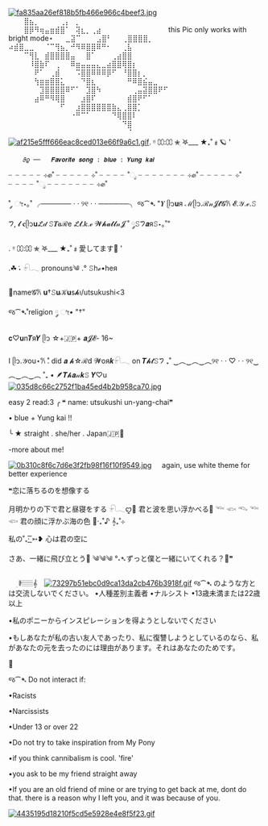 
[![fa835aa26ef818b5fb466e966c4beef3.jpg](https://i.postimg.cc/QtkqKG3D/fa835aa26ef818b5fb466e966c4beef3.jpg)](https://postimg.cc/YG0FTP0D)⠀⠀⠀⣿⣦⡀⠀⠀⠀⠀⢀⡄⠀⡀⠀⠀⠀⠀⠀⠀⠀⠀⠀⠀⠀⠀⠀⠀⠀⠀⠀
⠀⠀⠀⣿⡿⠻⢶⣤⣶⣾⣿⠁⠀⢽⣆⡀⢀⣴⠀⠀⠀⠀⠀⠀⠀⠀⠀⠀⠀⠀⠀this Pic only works with bright mode⋆
⠀⠀⣀⣽⠉⠀⠀⠀⣠⣿⠃⠀⠀⢀⣿⣿⣿⣿⡀⠀⠀⠀⠀⠀⠀⠀⠀⠀⠀⠀⠀
⠴⣾⣿⣀⣀⠀⠀⠈⠉⢻⣦⡀⠚⠻⠿⣿⣿⠿⠛⠂⠀⠀⢀⣧⠀⠀⠀⠀⠀⠀⠀
⠀⠀⠀⠉⢻⣇⠀⣾⣿⣿⣿⣿⣤⠀⠀⣿⠁⠀⠀⠀⢀⣴⣿⣿⠀⠀⠀⠀⠀⠀⠀
⠀⠀⠀⠀⠸⣿⣷⠏⠀⢀⠀⠀⠿⣶⣤⣤⣤⣄⣀⣴⣿⣿⢿⣿⡆⠀⠀⠀⠀⠀⠀
⠀⠀⠀⠀⠀⠟⠁⠀⢀⣾⠀⠀⠀⠩⣿⣿⠿⠿⠿⡿⠋⠀⠘⣿⣿⡆⡀⠀⠀⠀⠀
⠀⠀⠀⠀⠀⢳⣶⣶⣿⣿⣅⠀⠀⠀⠙⣿⣆⠀⠀⠀⠀⠀⠀⠛⠿⣿⣮⣤⣀⠀⠀
⠀⠀⠀⠀⠀⠀⣹⣿⣿⣿⣿⠿⠋⠁⠀⣹⣿⠳⠀⠀⠀⠀⠀⠀⢀⣤⣽⣿⣿⠟⠋
⠀⠀⠀⠀⠀⣴⠿⠛⠻⢿⣿⠀⠀⠀⣰⣿⠏⠀⠀⠀⠀⠀⠀⣾⣿⠟⠋⠁⠀⠀⠀
⠀⠀⠀⠀⠀⠀⠀⠀⠀⠀⠋⠀⠀⣰⣿⣿⣿⣿⣿⣿⣷⣄⢀⣿⣿⡁⠀⠀⠀⠀⠀
⠀⠀⠀⠀⠀⠀⠀⠀⠀⠀⠀⠀⠐⠛⠉⠁⠀⠀⠀⠀⠙⢿⣿⣿⠇⠀⠀⠀⠀⠀⠀
⠀⠀⠀⠀⠀⠀⠀⠀⠀⠀⠀⠀⠀⠀⠀⠀⠀⠀⠀⠀⠀⠀⠙⣿⠀⠀⠀⠀⠀⠀⠀
⠀⠀⠀⠀⠀⠀⠀⠀⠀⠀⠀⠀⠀⠀⠀⠀⠀⠀⠀⠀⠀⠀⠀⠈⠀⠀⠀⠀⠀⠀⠀[![af215e5fff666eac8ced013e66f9a6c1.gif](https://i.postimg.cc/bY5Z0Vwf/af215e5fff666eac8ced013e66f9a6c1.gif)](https://postimg.cc/7bgPwVzK). ᵎᵎ
      ⩇⩇:⩇⩇
     ✮ִ ࣪𖤐___ ★₊˚﹟🪐 '

        𝜗𝜚 ──   𝑭𝒂𝒗𝒐𝒓𝒊𝒕𝒆 𝒔𝒐𝒏𝒈 : 𝒃𝒍𝒖𝒆 : 𝒀𝒖𝒏𝒈 𝒌𝒂𝒊

╴╴╴╴╴⊹ꮺ˚ ╴╴╴╴╴⊹˚ ╴╴╴╴˚ೃ ╴╴╴╴╴╴╴⊹ꮺ˚ ╴╴╴╴╴⊹˚ ╴╴╴╴˚ೃ ╴╴╴╴╴╴╴⊹ꮺ˚ 
 
˚ ༘ ೀ⋆｡˚ ╭────── · · ୨୧ · · ──────╮
                    જ⁀➴
        "𝒀 ᥫ᭡𝐮я ℳᥫ᭡.ℛ𝓃𝓙𝓽𝓖𐙚 𝓔.𝒴.ℯ.𝚂𑁤, 𝓵 𝐜ᥫ᭡𝐮𞋎𝒹 𝚂𝑻𝒂ℛe 𞋎𝓽.𝒌.ℯ 𝓦𝓱𝓪𝓽𝓵𝓃𝓙 ˚ ༘𝚂𑁤𝒂я𝚂⋆｡˚" 


. ᵎᵎ
      ⩇⩇:⩇⩇
     ✮ִ ࣪𖤐___ ★₊˚﹟愛してます🥢 '

.☘︎ ݁˖ 𓍯𓂃 pronouns༄
.° 𝚂hℯ•heя
    
 




 🪷name𝓖𐙚 𝐮†𝚂𝐮𝒦𝐮s𝓱ı/utsukushi<3



     
  જ⁀➴˚religion ༘ ೀ• "†"




𝐜♡𝐮n𝑻я𝒀 ᥫ᭡ ☆+🇯🇵+
       𝒂𝓙𝓔- 16~ 



I ᥫ᭡.𝒴ou⋆𐙚 ̊.
 did 𝒂 𝓱☆ℛd 𝓦oя𝒌𓍯𓂃 on 𝑻𝓱𝓽𝚂𑁤
           ₊˚ ‿︵‿︵‿︵୨୧ · · ♡ · · ୨୧‿︵‿︵‿︵ ˚₊
•
🪶𝑻𝓱𝒂𝓃𝒌𝚂 𝒀♡u [![035d8c66c2752f1ba45ed4b2b958ca70.jpg](https://i.postimg.cc/kG8HDh5P/035d8c66c2752f1ba45ed4b2b958ca70.jpg)](https://postimg.cc/0KknBnmV)

easy 2 read:3
╭ ❝ name: utsukushi un-yang-chai❞
 
 •   blue + Yung kai  !!

╰ ★ straight . she/her . Japan🇯🇵🥢


-more about me!
⠀⠀                                                     ⠀  ⠀ 

[![0b310c8f6c7d6e3f2fb98f16f10f9549.jpg](https://i.postimg.cc/7hpZ2N2y/0b310c8f6c7d6e3f2fb98f16f10f9549.jpg)](https://postimg.cc/hQ1nFTsC)⠀⠀again, use white theme for better experience 


❝恋に落ちるのを想像する

月明かりの下で君と昼寝をする
𓍯𓂃ꨄ︎🪸
君と波を思い浮かべる🪼
𓆝 𓆟 𓆞 𓆝 𓆟
君の顔に浮かぶ海の色
🪷‧₊˚♪ 𝄞₊˚⊹

私の˚₊· ͟͟͞͞➳❥ 心は君の空に

さあ、一緒に飛び立とう🪽
༄༄༄
°˖➴ずっと僕と一緒にいてくれる？🌹❞

ㅤ ׅ 𝄂𝄚𝅦𝄚𝄞𝅄ㅤ
[![73297b51ebc0d9ca13da2cb476b3918f.gif](https://i.postimg.cc/VNLgT9Jw/73297b51ebc0d9ca13da2cb476b3918f.gif)](https://postimg.cc/nXgq9DKS)
જ⁀➴ のような方とは交流しないでください。
•人種差別主義者
•ナルシスト
•13歳未満または22歳以上

•私のポニーからインスピレーションを得ようとしないでください

•もしあなたが私の古い友人であったり、私に復讐しようとしているのなら、私があなたの元を去ったのには理由があります。それはあなたのためです。

🪷

જ⁀➴ Do not interact if:

•Racists

•Narcissists

•Under 13 or over 22

•Do not try to take inspiration from My Pony

•if you think cannibalism is cool. 'fire'

•you ask to be my friend straight away

•If you are an old friend of mine or are trying to get back at me, dont do that. there is a reason why I left you, and it was because of you.


[![4435195d18210f5cd5e5928e4e8f5f23.gif](https://i.postimg.cc/WpGvsj94/4435195d18210f5cd5e5928e4e8f5f23.gif)](https://postimg.cc/0ry3fg1g)
